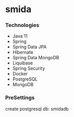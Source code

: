 # smida

### Technologies

- Java 11
- Spring
- Spring Data JPA
- Hibernate
- Spring Data MongoDB
- Liquibase
- Spring Security
- Docker
- PostgreSQL
- MongoDB

### PreSettings

create postgresql db: smidadb
